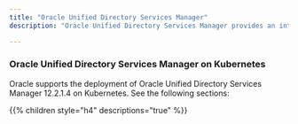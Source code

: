 ```yaml
---
title: "Oracle Unified Directory Services Manager"
description: "Oracle Unified Directory Services Manager provides an interface for managing instances of Oracle Unified Directory"

---
```


### Oracle Unified Directory Services Manager on Kubernetes

Oracle supports the deployment of Oracle Unified Directory Services Manager 12.2.1.4 on Kubernetes. See the following sections:

{{% children style="h4" descriptions="true" %}}